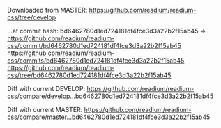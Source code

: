 Downloaded from MASTER:
https://github.com/readium/readium-css/tree/develop

...at commit hash:
bd6462780d1ed724181df4fce3d3a22b2f15ab45
=>
https://github.com/readium/readium-css/commit/bd6462780d1ed724181df4fce3d3a22b2f15ab45
https://github.com/readium/readium-css/commits/bd6462780d1ed724181df4fce3d3a22b2f15ab45
https://github.com/readium/readium-css/tree/bd6462780d1ed724181df4fce3d3a22b2f15ab45

Diff with current DEVELOP:
https://github.com/readium/readium-css/compare/develop...bd6462780d1ed724181df4fce3d3a22b2f15ab45

Diff with current MASTER:
https://github.com/readium/readium-css/compare/master...bd6462780d1ed724181df4fce3d3a22b2f15ab45
